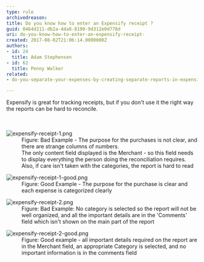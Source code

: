 ```yaml
---
type: rule
archivedreason: 
title: Do you know how to enter an Expensify receipt ?
guid: 0464d211-db2a-4da8-8190-9d312e0d778d
uri: do-you-know-how-to-enter-an-expensify-receipt-
created: 2017-08-02T21:06:14.0000000Z
authors:
- id: 24
  title: Adam Stephensen
- id: 62
  title: Penny Walker
related:
- do-you-separate-your-expenses-by-creating-separate-reports-in-expensify

---
```



Expensify is great for tracking receipts, but if you don't use it the right way the reports can be hard to reconcile.<br>
<br><excerpt class='endintro'></excerpt><br>
<dl class="badImage"><dt>​​<img src="/PublishingImages/expensify-receipt-1.png" alt="expensify-receipt-1.png" /></dt><dd>Figure&#58; Bad Example - The purpose for the purchases is not clear, and there are strange columns of numbers.<br>The only content field displayed is the Merchant - so this field needs to display everything the person doing the reconciliation requires. Also, if care isn't taken with the categories, the report is hard to read</dd></dl><dl class="goodImage"><dt>​​<img src="/PublishingImages/expensify-receipt-1-good.png" alt="expensify-receipt-1-good.png" /></dt><dd>Figure&#58; Good Example - The purpose for the purchase is clear and each expense is categorized clearly</dd></dl><dl class="badImage"><dt>​​<img src="/PublishingImages/expensify-receipt-2.png" alt="expensify-receipt-2.png" /></dt><dd>Figure&#58; Bad Example&#58; No category is selected so the report will not be well organized, and all the important details are in the 'Comments' field which isn't shown on the main part of the report</dd></dl><dl class="goodImage"><dt>​​<img src="/PublishingImages/expensify-receipt-2-good.png" alt="expensify-receipt-2-good.png" /></dt><dd>Figure&#58; Good example - all important details required on the report are in the Merchant field, an appropriate Category is selected, and no important information is in the&#160;comments field</dd></dl>​<br>


